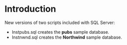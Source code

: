# Introduction
New versions of two scripts included with SQL Server:
- Instpubs.sql creates the **pubs** sample database.
- Instnwnd.sql creates the **Northwind** sample database.
